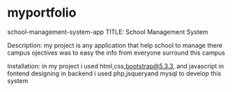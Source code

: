 # myportfolio
school-management-system-app
TITLE: School Management System

Description: my project is any application that help school to manage there campus
ojectives was to easy the info from everyone surround this campus 

Installation: in my project i used html,css,bootstrap@5.3.3, and javascript in fontend designing
in backend i used php,jsqueryand mysql to develop this system

